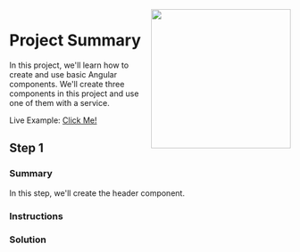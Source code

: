<img src="https://devmounta.in/img/logowhiteblue.png" width="250" align="right">

# Project Summary

In this project, we'll learn how to create and use basic Angular components. We'll create three components in this project and use one of them with a service.

Live Example: <a href="https://devmountain.github.io/angular-3-mini/">Click Me!</a>

## Step 1

### Summary

In this step, we'll create the header component.

### Instructions



### Solution


